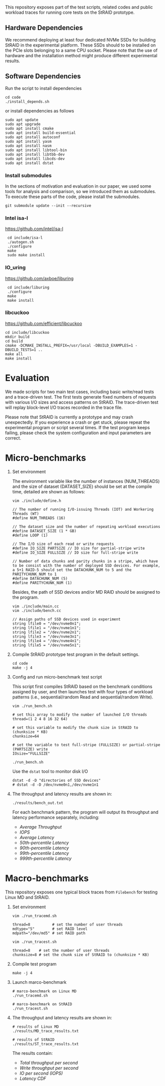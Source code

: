 This repository exposes part of the test scripts, related codes and public workload traces for running core tests on the StRAID prototype.

## Hardware Dependencies
We recommend deploying at least four dedicated NVMe SSDs for building StRAID in the experimental platform. These SSDs should to be installed on the PCIe slots belonging to a same CPU socket. Please note that the use of hardware and the installation method might produce different experimental results.


## Software Dependencies

Run the script to install dependencies
```
cd code
./install_depends.sh 
```

or install dependencies as follows
```
sudo apt update
sudo apt upgrade
sudo apt install cmake
sudo apt install build-essential
sudo apt install autoconf
sudo apt install yasm
sudo apt install nasm
sudo apt install libtool-bin
sudo apt install libtbb-dev
sudo apt install libcds-dev
sudo apt install dstat
```
### Install submodules
In the sections of motivation and evaluation in our paper, we used some tools for analysis and comparison, so we introduced them as submodules. To execute these parts of the code, please install the submodules.
```
git submodule update --init --recursive
```

### Intel isa-l
https://github.com/intel/isa-l
   ```
    cd include/isa-l
    ./autogen.sh
    ./configure
    make
    sudo make install
   ```

### IO_uring
https://github.com/axboe/liburing

   ```
    cd include/liburing
    ./configure
    make
    make install
   ```

### libcuckoo
https://github.com/efficient/libcuckoo
   ```
   cd include/libcuckoo
   mkdir build
   cd build
   cmake -DCMAKE_INSTALL_PREFIX=/usr/local -DBUILD_EXAMPLES=1 -DBUILD_TESTS=1 ..
   make all
   make install
   ```


# Evaluation
We made scripts for two main test cases, including basic write/read tests and a trace-driven test. The first tests generate fixed numbers of requests with various I/O sizes and access patterns on StRAID. The trace-driven test will replay block-level I/O traces recorded in the trace file. 

Please note that StRAID is currently a prototype and may crash unexpectedly. If you experience a crash or get stuck, please repeat the experimental program or script several times. If the test program keeps failing, please check the system configuration and input parameters are correct.

# Micro-benchmarks

1. Set environment
   
   The environment variable like the number of instances (NUM_THREADS) and the size of dataset (DATASET_SIZE) should be set at the compile time, detailed are shown as follows:

   ```
   vim ./include/define.h

   // The number of running I/O-issuing Threads (IOT) and Workering Threads (WT)
   #define NUM_THREADS (16) 
   
   // The dataset size and the number of repeating workload executions
   #define DATASET_SIZE (1 * GB)
   #define LOOP (1)    

   // The I/O size of each read or write requests
   #define IO_SIZE PARTSIZE // IO size for partial-stripe write
   #define IO_SIZE FULLSIZE // IO size for full-stripe write

   // Number of data chunks and parity chunks in a stripe, which have to be consist with the number of deployed SSD devices. For example, a 5+1 RAID-5 should set the DATACHUNK_NUM to 5 and the PARITYCHUNK_NUM to 1
   #define DATACHUNK_NUM (5)                              
   #define PARITYCHUNK_NUM (1)                    
   ```

   Besides, the path of SSD devices and/or MD RAID should be assigned to the program.

   ```
   vim ./include/main.cc
   vim ./include/bench.cc

   // Assign paths of SSD devices used in experiment
   string lfile0 = "/dev/nvme0n1";
   string lfile1 = "/dev/nvme1n1";
   string lfile2 = "/dev/nvme2n1";
   string lfile3 = "/dev/nvme3n1";
   string lfile4 = "/dev/nvme4n1";
   string lfile5 = "/dev/nvme5n1";

   ```

2. Compile StRAID prototype test program in the default settings.
   ```
   cd code
   make -j 4
   ```
3. Config and run micro-benchmark test script
   
   This script first compiles StRAID based on the benchmark conditions assigned by user, and then launches test with four types of workload patterns (i.e., sequential/random Read and sequential/random Write).
   ```
   vim ./run_bench.sh

   # set this array to modify the number of launched I/O threads
   thread=(1 2 4 8 16 32 64) 

   # set this variable to modify the chunk size in StRAID to (chunksize * KB)
   chunksize=64 

   # set the variable to test full-stripe (FULLSIZE) or partial-stripe (PARTSIZE) write
   IOsize="FULLSIZE" 
   ```

   ```
   ./run_bench.sh
   ```

   Use the `dstat` tool to monitor disk I/O
   ```
   dstat -d -D "directories of SSD devices"
   # dstat -d -D /dev/nvme0n1,/dev/nvme1n1
   ```

4. The throughput and latency results are shown in:

   ```
   ./results/bench_out.txt
   ```
   For each benchmark pattern, the program will output its throughput and latency performance separately, including: 
   
   + *Average Throughput*
   + *IOPS*
   + *Average Latency* 
   + *50th-percentile Latency* 
   + *90th-percentile Latency* 
   + *99th-percentile Latency* 
   + *999th-percentile Latency*



# Macro-benchmarks

This repository exposes one typical block traces from `Filebench` for testing Linux MD and StRAID.

1. Set environment
   ```
   vim ./run_tracemd.sh

   thread=8          # set the number of user threads
   mdtype="5"        # set RAID level
   mdpath="/dev/md5" # set RAID path
   ```

   ```
   vim ./run_tracest.sh

   thread=8    # set the number of user threads
   chunksize=8 # set the chunk size of StRAID to (chunksize * KB)
   ```

2. Compile test program
   ```
   make -j 4
   ```

3. Launch marco-benchmark
   ```
   # marco-benchmark on Linux MD
   ./run_tracemd.sh

   # marco-benchmark on StRAID
   ./run_tracest.sh
   ```

4. The throughput and latency results are shown in:
   ```
   # results of Linux MD
   ./results/MD_trace_results.txt

   # results of StRAID
   ./results/ST_trace_results.txt
   ```

   The results contain: 
   + *Total throughput per second*
   + *Write throughput per second* 
   + *IO per second (IOPS)*
   + *Latency CDF*